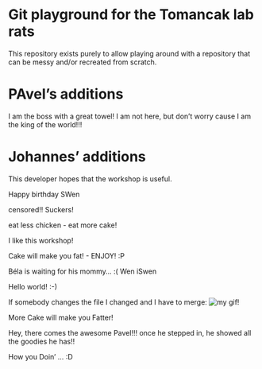 # Git playground for the Tomancak lab rats

This repository exists purely to allow playing around with a repository that
can be messy and/or recreated from scratch.

# PAvel’s additions

I am the boss with a great towel! I am not here, but don’t worry cause I am the king of the world!!!

# Johannes’ additions

This developer hopes that the workshop is useful.

Happy birthday SWen

censored!!
Suckers!

eat less chicken - eat more cake!

I like this workshop!

Cake will make you fat! - ENJOY! :P

Béla is waiting for his mommy… :(
Wen iSwen

Hello world! :-)

If somebody changes the file I changed and I have to merge:
![my gif!](http://tclhost.com/IH5ArXF.gif)


More Cake will make you Fatter!

Hey, there comes the awesome Pavel!!! once he stepped in, he showed all the goodies he has!!


How you Doin’  … :D
